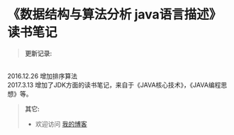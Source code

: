 # 《数据结构与算法分析  java语言描述》  读书笔记

> **更新记录:** 
<br />
2016.12.26   增加排序算法
<br />
2017.3.13    增加了JDK方面的读书笔记，来自于《JAVA核心技术》，《JAVA编程思想》等。

<br />

> **其它:**  
> - 欢迎访问 [我的博客](http://blog.csdn.net/lovejj1994)